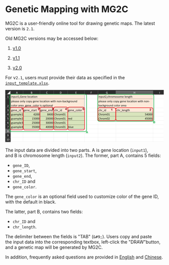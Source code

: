 # Genetic Mapping with MG2C

MG2C is a user-friendly online tool for drawing genetic maps. The latest version is `2.1`. 

Old MG2C versions may be accessed below:

1. [v1.0](http://mg2c.iask.in/mg2c_v1.0)

2. [v1.1](http://mg2c.iask.in/mg2c_v1.1)

3. [v2.0](http://mg2c.iask.in/mg2c_v2.0)
  
For v`2.1`, users must provide their data as specified in the  
[`input_template.xlsx`](input_template.xlsx).

<img src="input_template.png" max-width="100px" alt="The input data should conform to the template structure given in input_template.xlsx" title="Template structure given in input_template.xlsx"/>

The input data are divided into two parts. A is gene location (`input1`),  
and B is chromosome length (`input2`). The former, part A, contains 5 fields: 
- `gene_ID`, 
- `gene_start`, 
- `gene_end`, 
- `chr_ID` and 
- `gene_color`.

The `gene_color` is an optional field used to customize color of the gene ID, with the default in black.

The latter, part B, contains two fields: 
- `chr_ID` and 
- `chr_length`. 

The delimiter between the fields is "TAB" (`&#9;`). Users copy and paste  
the input data into the corresponding textbox, left-click the "DRAW"button,  
and a genetic map will be generated by MG2C.

In addition, frequently asked questions are provided in [English](FAQ_EN.txt) and [Chinese](FAQ_ZH.txt).
